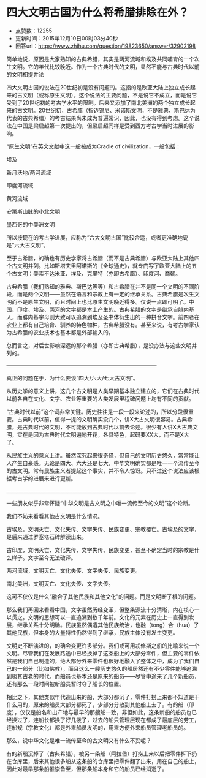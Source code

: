 # 四大文明古国为什么将希腊排除在外？
- 点赞数：12255
- 更新时间：2015年12月10日00时03分40秒
- 回答url：https://www.zhihu.com/question/19823650/answer/32902198
<body>
 <p data-pid="VpNCaT4Z">简单地说，原因是大家熟知的古典希腊，其实是两河流域和埃及共同哺育的一个次生文明。它的年代比较晚近。作为一个古典时代的文明，显然不能与古典时代以前的文明相提并论</p>
 <p data-pid="VqgP4VBX">四大文明古国的说法在20世纪初是没有问题的。这指的是欧亚大陆上独立成长起来的古文明（或称原生文明）。这个说法的主要问题，不是说它不成立，而是说它受到了20世纪初的考古学水平的限制。后来又添加了南北美洲的两个独立成长起来的古文明。20世纪初，古希腊（指迈锡尼、米诺斯文明，不是雅典、斯巴达为代表的古典希腊）的考古结果尚未成为普遍常识，因此，也没有得到考虑。这个说法在中国是梁启超第一次提出的，但梁启超同样是受到西方考古学当时进展的影响。</p>
 <p data-pid="Frf-_Emt">“原生文明”在英文文献中这一般被成为Cradle of civilization，一般包括：</p>
 <p data-pid="-Iok2_gO">埃及</p>
 <p data-pid="l5p4Il2q">新月沃地/两河流域</p>
 <p data-pid="7V8bk6eL">印度河流域</p>
 <p data-pid="ccVxgDYQ">黄河流域</p>
 <p data-pid="kSO3Q7c5">安第斯山脉的小北文明</p>
 <p data-pid="6khmm2E-">墨西哥的中美洲文明</p>
 <p data-pid="UqZZcP6G">所以按现在的考古学进展，应称为“六大文明古国”比较合适，或者更准确地说是“六大古文明”。</p>
 <p data-pid="FHSq9ksj">至于古希腊，的确也有历史学家将古希腊（而不是古典希腊）与欧亚大陆上其他四个古文明并列。比如斯塔夫里阿诺斯的《全球通史》，就专门写了欧亚大陆上的五个古文明：美索不达米亚、埃及、克里特（亦即古希腊）、印度河、商朝。</p>
 <p data-pid="nsmeN1CP">古典希腊（我们熟知的雅典、斯巴达等等）和古希腊在并不是同一个文明的不同阶段，而是两个文明——虽然在语言和宗教上有一定的继承关系。古典希腊是次生文明而不是原生文明，而且时间上也比原生文明晚近得多。仅说一点即可明了。中国、印度、埃及、两河的文字都是本土产生的。古典希腊的文字是继承自腓内基人，而腓内基字母则大致可以追溯到埃及圣书体衍生出的一种拼音文字。前四者在农业上都有自己培育、驯养的特色物种，古典希腊没有。甚至来说，有考古学家认为古希腊的农业技术也基本都是外部输入的。</p>
 <p data-pid="bTDcW7MM">总而言之，对后世影响深远的那个希腊（亦即古典希腊），是没办法与这些文明并列的。</p>
 <p data-pid="zPqwLQeU">————————————————————————————</p>
 <p data-pid="vUspw7lN">真正的问题在于，为什么要谈“四大/六大/七大古文明”。</p>
 <p data-pid="yk4R4Bqw">从历史学的意义上讲，这几个古文明是人类早期基本独立建立的，它们在古典时代以前各自在文化、文字、农业等重要的人类发展里程碑问题上均有不同的贡献。</p>
 <p data-pid="p9xIXuP0">“古典时代以前”这个词非常关键。历史往往是一段一段来论述的，所以分段很重要。古典时代以前，值得一提的文明确实没几个，讲X大古文明很容易。古典希腊，是古典时代的文明，不可能放到古典时代以前去论述。很少有人讲X大古典文明，实在是因为古典时代文明遍地开花，各具特色，起码要XX大，而不是X大了。</p>
 <p data-pid="H6l-NoRy">从民族主义的意义上讲。虽然深究起来很奇怪，但自己的文明历史悠久，常常能让人产生自豪感。无论是四大、六大还是七大，中华文明确实都是唯一一个流传至今的古文明。常有民族主义者提起这个事实，并不令人惊讶。只不过这个说法应该根据考古学的进展来进行更新。</p>
 <p data-pid="OtSKF9ih">_____________________________________________________</p>
 <p data-pid="6Czf91LO">一些朋友似乎非常怀疑“中华文明是古文明之中唯一流传至今的文明”这个论断。</p>
 <p data-pid="NNvmahfw">我们不妨来看看其他古文明是什么情况。</p>
 <p data-pid="hbmRDNMx">古埃及，文明灭亡、文化失传、文字失传、民族变更、宗教覆亡。古埃及的文字，是后来通过罗塞塔石碑解读出来。</p>
 <p data-pid="9xEZQ1cR">古印度，文明灭亡、文化失传、文字失传、民族变更，甚至不确定当时的宗教是什么样子。文字至今无法破译。</p>
 <p data-pid="kr2mX03B">两河流域，文明灭亡、文化失传、文字失传、民族变更。</p>
 <p data-pid="dItQegr4">南北美洲，文明灭亡、文化失传、文字失传。</p>
 <p data-pid="1ndlE8-w">这可不仅仅是什么“融合了其他民族和其他文化”的问题。而是文明断了根的问题。</p>
 <p data-pid="Jpfvc-YN">那么我们再回来看看中国，文字虽然历经变革，但整条源流十分清晰，内在核心一以贯之。文明的思想可以一直追溯到数千年前。文化的元素在历史上一直得到发展，继承关系十分明确。民族虽然偶遭其他民族统治，也融（tong）合（hua）了其他民族，但本身的大量特性仍然得到了继承，民族主体没有发生变更。</p>
 <p data-pid="-LvWVm3n">文明史不断演进的，的确会变更许多部分。我们或可用忒修斯之船的比喻来说一个文明。尽管我们在发展路途中已经换掉了这条船上的大部分零件，但主要的零件依然是我们自己制造的，绝大部分外来零件也很好地融入了整体之中，成为了我们自己的一部分（比如佛教），而且这么一艘历史悠久的船居然还有不少零件能够追溯到极其古老的时代。而船员也基本还是原来的船员——尽管中途来了几个新船员，还有那么一段时间被新船员暂时夺了船长的位置。</p>
 <p data-pid="CyqzyNrD">相比之下，其他类似年代造出来的船，大部分都沉了，零件打捞上来都不知道是干什么用的，原来的船员大部分都死了，少部分分散到其他船上去了。有的船（印度），仅仅是船名和出产地与最早的那艘船一致，非但如此，这条新船的船员也已经换过了，连船长都换了好几拨了，过去的船只管理层现在都成了最底层的劳工，连船规（宗教文化）都是外来船员发明的，用来方便外来船员管理老船员的。</p>
 <p data-pid="hKtv0DOq">那么，说中华文化是唯一流传至今的古文明又有什么不妥呢？</p>
 <p data-pid="BTbDBe_N">有的新船沉掉了（古典希腊），被另一条船（阿拉伯）打捞上来以后把零件拆下扔在仓库里，后来其他很多船从这条船的仓库里把零件翻了出来，用在自己的船上，因此对最早那条船推崇备至，但那条船本身和它的船员已经消逝了。</p>
</body>